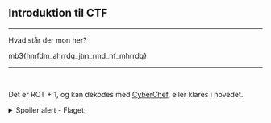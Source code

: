 ## Introduktion til CTF
<hr>

Hvad står der mon her?

mb3{hmfdm_ahrrdq_jtm_rmd_nf_mhrrdq}
<hr>
<br>

Det er ROT + 1, og kan dekodes med [CyberChef](https://gchq.github.io/CyberChef/), eller klares i hovedet.

<details>
<summary>Spoiler alert - Flaget:</summary>
nc3{ingen_bisser_kun_sne_og_nisser}
</details>